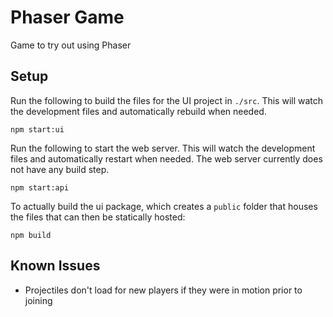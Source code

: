 # Phaser Game

Game to try out using Phaser

## Setup

Run the following to build the files for the UI project in `./src`. This will watch the development files and automatically rebuild when needed.
```
npm start:ui
```

Run the following to start the web server. This will watch the development files and automatically restart when needed. The web server currently does not have any build step.
```
npm start:api
```

To actually build the ui package, which creates a `public` folder that houses the files that can then be statically hosted:

```
npm build
```


## Known Issues

- Projectiles don't load for new players if they were in motion prior to joining
